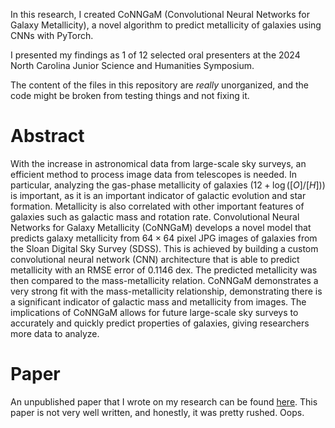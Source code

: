 In this research, I created CoNNGaM (Convolutional Neural Networks for Galaxy Metallicity), a novel algorithm to predict metallicity of galaxies using CNNs with PyTorch. 

I presented my findings as 1 of 12 selected oral presenters at the 2024 North Carolina Junior Science and Humanities Symposium. 

The content of the files in this repository are _really_ unorganized, and the code might be broken from testing things and not fixing it. 

# Abstract
With the increase in astronomical data from large-scale sky surveys, an efficient method to process image data from telescopes is needed.
In particular, analyzing the gas-phase metallicity of galaxies ($12+\log\left([O]/[H]\right)$) is important, as it is an important indicator of galactic evolution and star formation.
Metallicity is also correlated with other important features of galaxies such as galactic mass and rotation rate.
Convolutional Neural Networks for Galaxy Metallicity (CoNNGaM) develops a novel model that predicts galaxy metallicity from $64 \times 64$ pixel JPG images of galaxies from the Sloan Digital Sky Survey (SDSS). 
This is achieved by building a custom convolutional neural network (CNN) architecture that is able to predict metallicity with an RMSE error of 0.1146 dex.
The predicted metallicity was then compared to the mass-metallicity relation. 
CoNNGaM demonstrates a very strong fit with the mass-metallicity relationship, demonstrating there is a significant indicator of galactic mass and metallicity from images. 
The implications of CoNNGaM allows for future large-scale sky surveys to accurately and quickly predict properties of galaxies, giving researchers more data to analyze. 

# Paper
An unpublished paper that I wrote on my research can be found [here](https://drive.google.com/file/d/1Ii-5HPJmOeRwC70BwQxzVwqWbB1lqZ28/view?usp=sharing). 
This paper is not very well written, and honestly, it was pretty rushed. Oops.
